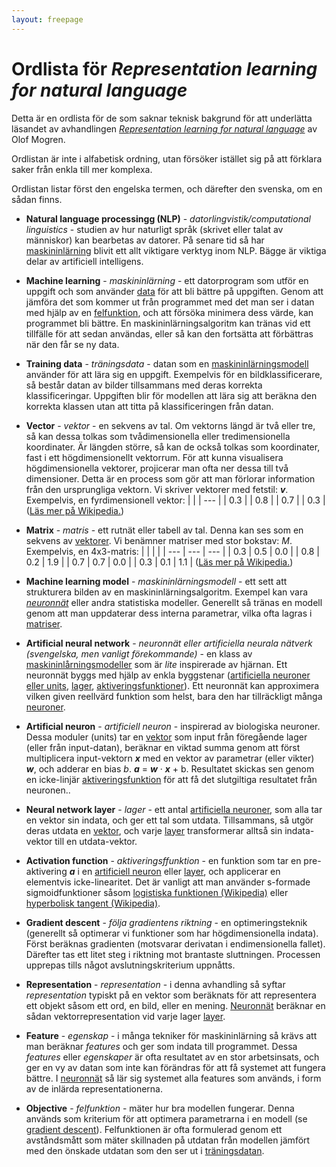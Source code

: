 ```yaml
---
layout: freepage
---
```


# Ordlista för *Representation learning for natural language*

Detta är en ordlista för de som saknar teknisk bakgrund för att underlätta
läsandet av avhandlingen
[*Representation learning for natural language*](http://mogren.one/phd)
av Olof Mogren.

Ordlistan är inte i alfabetisk ordning, utan försöker istället sig på att förklara
saker från enkla till mer komplexa.

Ordlistan listar först den engelska termen, och därefter den svenska, om en sådan finns.

<a name="nlp"></a>
* **Natural language processingg (NLP)** - *datorlingvistik/computational linguistics* - studien av hur naturligt språk (skrivet eller talat av människor) kan bearbetas av datorer. På senare tid så har [maskininlärning](#machinelearning) blivit ett allt viktigare verktyg inom NLP. Bägge är viktiga delar av  artificiell intelligens.

<a name="machinelearning"></a>
* **Machine learning** - *maskininlärning* - ett datorprogram som utför en uppgift och som använder [data](#trainingdata) för att bli bättre på uppgiften. Genom att jämföra det som kommer ut från programmet med det man ser i datan med hjälp av en [felfunktion](#objective), och att försöka minimera dess värde, kan programmet bli bättre. En maskininlärningsalgoritm kan tränas vid ett tillfälle för att sedan användas, eller så kan den fortsätta att förbättras när den får se ny data.

<a name="trainingdata"></a>
* **Training data** - *träningsdata* - datan som en [maskininlärningsmodell](#mlmodel) använder för att lära sig en uppgift. Exempelvis för en bildklassificerare, så består datan av bilder tillsammans med deras korrekta klassificeringar. Uppgiften blir för modellen att lära sig att beräkna den korrekta klassen utan att titta på klassificeringen från datan.

<a name="vector"></a>
* **Vector** - *vektor* - en sekvens av tal. Om vektorns längd är två eller tre, så kan dessa tolkas som tvådimensionella eller tredimensionella koordinater. Är längden större, så kan de också tolkas som koordinater, fast i ett högdimensionellt vektorrum. För att kunna visualisera högdimensionella vektorer, projicerar man ofta ner dessa till två dimensioner. Detta är en process som gör att man förlorar information från den ursprungliga vektorn. Vi skriver vektorer med fetstil: ***v***. Exempelvis, en fyrdimensionell vektor:
|     |
| --- |
| 0.3 |
| 0.8 |
| 0.7 |
| 0.3 |
([Läs mer på Wikipedia.](https://en.wikipedia.org/wiki/Row_and_column_vectors))

<a name="matrix"></a>
* **Matrix** - *matris* - ett rutnät eller tabell av tal. Denna kan ses som en sekvens av [vektorer](#vector). Vi benämner matriser med stor bokstav: *M*. Exempelvis, en 4x3-matris:
|     |     |    |
| --- | --- | --- |
| 0.3 | 0.5 | 0.0 |
| 0.8 | 0.2 | 1.9 |
| 0.7 | 0.7 | 0.0 |
| 0.3 | 0.1 | 1.1 |
([Läs mer på Wikipedia.](https://en.wikipedia.org/wiki/Matrix_(mathematics))) 

<a name="mlmodel"></a>
* **Machine learning model** - *maskininlärningsmodell* - ett sett att strukturera bilden av en maskininlärningsalgoritm. Exempel kan vara [*neuronnät*](ann) eller andra statistiska modeller. Generellt så tränas en modell genom att man uppdaterar dess interna parametrar, vilka ofta lagras i [matriser](#matrix).

<a name="ann"></a>
* **Artificial neural network** - *neuronnät eller artificiella neurala nätverk (svengelska, men vanligt förekommande)* - en klass av [maskininlårningsmodeller](#mlmodel) som är *lite* inspirerade av hjärnan. Ett neuronnät byggs med hjälp av enkla byggstenar ([artificiella neuroner eller units](#artificialneuron), [lager](#layer), [aktiveringsfunktioner](#activationfunction)). Ett neuronnät kan approximera vilken given reellvärd funktion som helst, bara den har tillräckligt många [neuroner](#artificialneuron).

<a name="artificialneuron"></a>
* **Artificial neuron** - *artificiell neuron* - inspirerad av biologiska neuroner. Dessa moduler (units) tar en [vektor](#vector) som input från föregående lager (eller från input-datan), beräknar en viktad summa genom att först multiplicera input-vektorn ***x*** med en vektor av parametrar (eller vikter) ***w***, och adderar en bias *b*. ***a*** = ***w*** &middot; ***x*** + b. Resultatet skickas sen genom en icke-linjär [aktiveringsfunktion](#activationfunction) för att få det slutgiltiga resultatet från neuronen..

<a name="layer"></a>
* **Neural network layer** - *lager* - ett antal [artificiella neuroner](#artificialneuron), som alla tar en vektor sin indata, och ger ett tal som utdata. Tillsammans, så utgör deras utdata en [vektor](#vector), och varje [layer](#layer) transformerar alltså sin indata-vektor till en utdata-vektor.

<a name="activationfunction"></a>
* **Activation function** - *aktiveringsffunktion* - en funktion som tar en pre-aktivering ***a*** i en [artificiell neuron](#artificialneuron) eller [layer](#layer), och applicerar en elementvis icke-linearitet. Det är vanligt att man använder s-formade sigmoidfunktioner såsom [logistiska funktionen (Wikipedia)](https://en.wikipedia.org/wiki/Logistic_function) eller [hyperbolisk tangent (Wikipedia)](https://en.wikipedia.org/wiki/Hyperbolic_function#Tanh).

<a name="gradientdescent"></a>
* **Gradient descent** - *följa gradientens riktning* - en optimeringsteknik (generellt så optimerar vi funktioner som har högdimensionella indata). Först beräknas gradienten (motsvarar derivatan i endimensionella fallet). Därefter tas ett litet steg i riktning mot brantaste sluttningen. Processen upprepas tills något avslutningskriterium uppnåtts.

<a name="representation"></a>
* **Representation** - *representation* - i denna avhandling så syftar *representation* typiskt på en vektor som beräknats för att representera ett objekt såsom ett ord, en bild, eller en mening. [Neuronnät](#ann) beräknar en sådan vektorrepresentation vid varje lager [layer](#layer).

<a name="feature"></a>
* **Feature** - *egenskap* - i många tekniker för maskininlärning så krävs att man beräknar *features* och ger som indata till programmet. Dessa *features* eller *egenskaper* är ofta resultatet av en stor arbetsinsats, och ger en vy av datan som inte kan förändras för att få systemet att fungera bättre. I [neuronnät](#ann) så lär sig systemet alla features som används, i form av de inlärda representationerna.

<a name="objective"></a>
* **Objective** - *felfunktion* - mäter hur bra modellen fungerar. Denna används som kriterium för att optimera parametrarna i en modell (se [gradient descent](#gradientdescent)). Felfunktionen är ofta formulerad genom ett avståndsmått som mäter skillnaden på utdatan från modellen jämfört med den önskade utdatan som den ser ut i [träningsdatan](#trainingdata).






